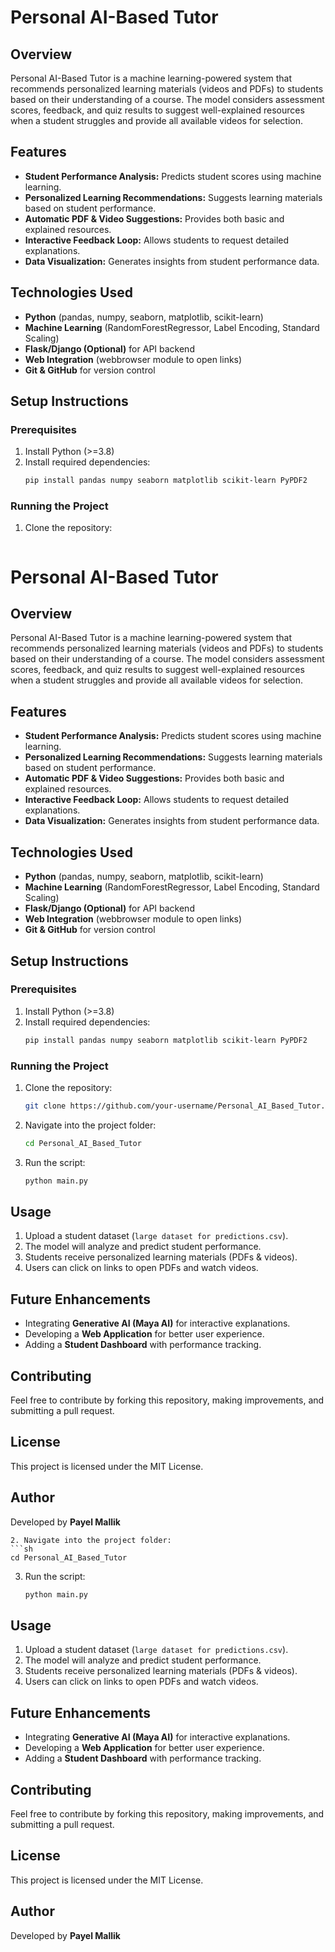 # Personal AI-Based Tutor

## Overview

Personal AI-Based Tutor is a machine learning-powered system that recommends personalized learning materials (videos and PDFs) to students based on their understanding of a course. The model considers assessment scores, feedback, and quiz results to suggest well-explained resources when a student struggles and provide all available videos for selection.

## Features

- **Student Performance Analysis:** Predicts student scores using machine learning.
- **Personalized Learning Recommendations:** Suggests learning materials based on student performance.
- **Automatic PDF & Video Suggestions:** Provides both basic and explained resources.
- **Interactive Feedback Loop:** Allows students to request detailed explanations.
- **Data Visualization:** Generates insights from student performance data.

## Technologies Used

- **Python** (pandas, numpy, seaborn, matplotlib, scikit-learn)
- **Machine Learning** (RandomForestRegressor, Label Encoding, Standard Scaling)
- **Flask/Django (Optional)** for API backend
- **Web Integration** (webbrowser module to open links)
- **Git & GitHub** for version control

## Setup Instructions

### Prerequisites

1. Install Python (>=3.8)
2. Install required dependencies:
   ```sh
   pip install pandas numpy seaborn matplotlib scikit-learn PyPDF2
   ```

### Running the Project

1. Clone the repository:
   ```sh
# Personal AI-Based Tutor

## Overview

Personal AI-Based Tutor is a machine learning-powered system that recommends personalized learning materials (videos and PDFs) to students based on their understanding of a course. The model considers assessment scores, feedback, and quiz results to suggest well-explained resources when a student struggles and provide all available videos for selection.

## Features

- **Student Performance Analysis:** Predicts student scores using machine learning.
- **Personalized Learning Recommendations:** Suggests learning materials based on student performance.
- **Automatic PDF & Video Suggestions:** Provides both basic and explained resources.
- **Interactive Feedback Loop:** Allows students to request detailed explanations.
- **Data Visualization:** Generates insights from student performance data.

## Technologies Used

- **Python** (pandas, numpy, seaborn, matplotlib, scikit-learn)
- **Machine Learning** (RandomForestRegressor, Label Encoding, Standard Scaling)
- **Flask/Django (Optional)** for API backend
- **Web Integration** (webbrowser module to open links)
- **Git & GitHub** for version control

## Setup Instructions

### Prerequisites

1. Install Python (>=3.8)
2. Install required dependencies:
   ```sh
   pip install pandas numpy seaborn matplotlib scikit-learn PyPDF2
   ```

### Running the Project

1. Clone the repository:
   ```sh
   git clone https://github.com/your-username/Personal_AI_Based_Tutor.git
   ```
2. Navigate into the project folder:
   ```sh
   cd Personal_AI_Based_Tutor
   ```
3. Run the script:
   ```sh
   python main.py
   ```

## Usage

1. Upload a student dataset (`large dataset for predictions.csv`).
2. The model will analyze and predict student performance.
3. Students receive personalized learning materials (PDFs & videos).
4. Users can click on links to open PDFs and watch videos.

## Future Enhancements

- Integrating **Generative AI (Maya AI)** for interactive explanations.
- Developing a **Web Application** for better user experience.
- Adding a **Student Dashboard** with performance tracking.

## Contributing

Feel free to contribute by forking this repository, making improvements, and submitting a pull request.

## License

This project is licensed under the MIT License.

## Author

Developed by **Payel Mallik**

   ```
2. Navigate into the project folder:
   ```sh
   cd Personal_AI_Based_Tutor
   ```
3. Run the script:
   ```sh
   python main.py
   ```

## Usage

1. Upload a student dataset (`large dataset for predictions.csv`).
2. The model will analyze and predict student performance.
3. Students receive personalized learning materials (PDFs & videos).
4. Users can click on links to open PDFs and watch videos.

## Future Enhancements

- Integrating **Generative AI (Maya AI)** for interactive explanations.
- Developing a **Web Application** for better user experience.
- Adding a **Student Dashboard** with performance tracking.

## Contributing

Feel free to contribute by forking this repository, making improvements, and submitting a pull request.

## License

This project is licensed under the MIT License.

## Author

Developed by **Payel Mallik**

